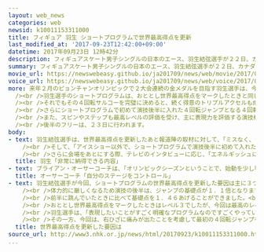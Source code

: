 ```yaml
---
layout: web_news
categories: web
newsid: k10011153311000
title: フィギュア 羽生 ショートプログラムで世界最高得点を更新
last_modified_at: '2017-09-23T12:42:00+09:00'
datetime: 2017年09月23日 12時42分
description: フィギュアスケート男子シングルの日本のエース、羽生結弦選手が２２日、カナダで今シーズン初戦に臨み、前半のショートプログラムでみずからが持つ世界最高得点を更新する１１２．７２を出して、トップに立ちました。
summary: フィギュアスケート男子シングルの日本のエース、羽生結弦選手が２２日、カナダで今シーズン初戦に臨み、前半のショートプログラムでみずからが持つ世界最高得点を更新する１１２．７２を出して、トップに立ちました。
movie_url: https://newswebeasy.github.io/ja201709/news/web/movie/2017/09/23/k10011153311000.mp4
voice_url: https://newswebeasy.github.io/ja201709/news/web/voice/2017/09/23/k10011153311000.mp3
more: 来年２月のピョンチャンオリンピックで２大会連続の金メダルを目指す羽生選手は、今シーズンの初戦としてカナダのモントリオールで開かれている国際大会「オータムクラシック」に出場し、２２日、前半のショートプログラムに臨みました。<br
  /><br />羽生選手のショートプログラムは、おととし世界最高得点をマークしたときと同じショパンのピアノの曲に合わせた演技ですが、今回は大会前に右ひざに痛みが出たことから、冒頭の４回転ジャンプを昨シーズン世界で初めて成功させたループからサルコーに難度を落とした構成で臨みました。<br
  /><br />それでもその４回転サルコーを完璧に決めると、続く得意のトリプルアクセルも成功させ、この２つのジャンプは出来栄えで最高の評価を受けました。<br
  /><br />さらにショートプログラムで初めて演技後半に入れた４回転ジャンプとなる４回転トーループと３回転トーループの連続ジャンプもきれいに決めました。<br
  /><br />また、スピンやステップも最高レベルの評価を受け、主に表現力を評価する演技構成点でも高得点を出しました。<br /><br />羽生選手は、１１２．７２をマークし、おととし１２月のグランプリファイナルでみずからが出した１１０．９５を１．７７更新する世界最高得点でトップに立ちました。<br
  /><br />後半のフリーは、２３日に行われます。
body:
- text: 羽生結弦選手は、世界最高得点を更新したあと報道陣の取材に対して、「ミスなく、いい演技ができ、質としても非常に納得できる内容だった。構成を落としているから当然と言われるかもしれないが本番ですべてを出し切るというのは非常に難しいことなので、そういう意味で成長できたのかなと思う」と振り返りました。<br
    /><br />そして、「アイスショー以外で、ショートプログラムで演技後半に初めて入れた４回転ジャンプを成功してよかった。自分の中ではこれまでと全然違うレベルのものをやっていると思うしいい演技ができればおのずと点数が出ると自信を持っていた。初戦だし、これをベースにこれから戦っていかないといけない」と世界最高得点にも表情を変えず冷静に話していました。<br
    /><br />さらに会場をあとにする際、テレビのインタビューに応じ、「エネルギッシュにやることとバランスが大事。この構成で、この点数を出したことで初戦からいいイメージが持てた」と話していました。
  title: 羽生「非常に納得できる内容」
- text: ブライアン・オーサーコーチは、「オリンピックシーズンということで、始動を少し早め、厳しいトレーニングを夏場にやったのがよかった。少しひざに痛みを感じたようだったけど出場をやめるほどのものではなかった。羽生選手は観客たちを巻き込んでオーケストラを指揮しているようだった。それくらい自分のステージをすばらしくコントロールしていた」と話していました。
  title: オーサーコーチ「自分のステージをコントロール」
- text: 羽生結弦選手が今回、ショートプログラムの世界最高得点を更新した要因は主に３つあげられます。<br /><br />１つは、演技後半に初めて４回転ジャンプを跳んだことです。<br
    /><br />体力的に厳しくなるため演技の後半は、ジャンプの基礎点が１．１倍となりますが、羽生選手は、今回初めての４回転ジャンプとなる４回転トーループと３回転トーループの連続ジャンプを入れました。<br
    /><br />前半に跳んでいたときに比べて基礎点を１．４６あげることができました。<br /><br />また、ステップで高い評価を得たことも要因です。<br
    /><br />おととし世界最高得点をマークしたときはレベル３でしたが、今回は最高のレベル４でした。<br /><br />さらに、ショートプログラムの曲をおととし世界最高得点をマークしたショパンのピアノ曲に戻したことも記録更新につながりました。<br
    /><br />羽生選手は、「表現したいことがすごく明確なプログラムなのですごくやっていて心地良いし、滑り込んでこられている」となじみのある曲で演技する強みを話しています。<br
    /><br />その一方、今回は、右ひざに痛みが出たことを考慮して最初の４回転ジャンプを難度の高いループからサルコーに変えて臨んだほか、表現力などを評価する演技構成点では点数をわずかながら上積みできる余地を残していて、今シーズンの最大の目標となるピョンチャンオリンピックに向けてさらに得点を伸ばせる可能性があります。
  title: 世界最高得点を更新した要因は
source_url: http://www3.nhk.or.jp/news/html/20170923/k10011153311000.html
...
```


